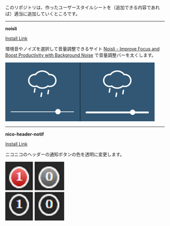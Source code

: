 このリポジトリは、作ったユーザースタイルシートを（追加できる内容であれば）適当に追加していくところです。

---

__noisli__

<a href="noisli.user.css?raw=true">Install Link</a>

環境音やノイズを選択して音量調整できるサイト [Noisli - Improve Focus and Boost Productivity with Background Noise](https://www.noisli.com/) で音量調整バーを太くします。

![ScreenShot](https://raw.githubusercontent.com/horyu/userstylesheets/master/imgs/noisli.png)

---

__nico-header-notif__

<a href="nico-header-notif.user.css?raw=true">Install Link</a>

ニコニコのヘッダーの通知ボタンの色を透明に変更します。

![ScreenShot](https://raw.githubusercontent.com/horyu/userstylesheets/master/imgs/nico-header-notif.png)

